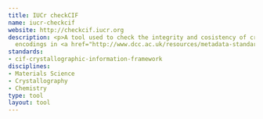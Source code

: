 ```yaml
---
title: IUCr checkCIF
name: iucr-checkcif
website: http://checkcif.iucr.org
description: <p>A tool used to check the integrity and cosistency of crystal structure
  encodings in <a href="http://www.dcc.ac.uk/resources/metadata-standards/cif-crystallographic-information-framework">CIF</a>&#160;format.</p>
standards:
- cif-crystallographic-information-framework
disciplines:
- Materials Science
- Crystallography
- Chemistry
type: tool
layout: tool
---
```


